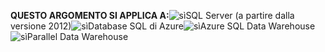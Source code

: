 <Token>**QUESTO ARGOMENTO SI APPLICA A:**![sì](../includes/media/yes.png)SQL Server (a partire dalla versione 2012)![sì](../includes/media/yes.png)Database SQL di Azure![sì](../includes/media/yes.png)Azure SQL Data Warehouse ![sì](../includes/media/yes.png)Parallel Data Warehouse </Token>